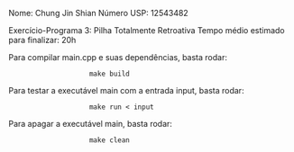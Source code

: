 Nome: Chung Jin Shian
Número USP: 12543482

Exercício-Programa 3: Pilha Totalmente Retroativa
Tempo médio estimado para finalizar: 20h

Para compilar main.cpp e suas dependências, basta rodar:

   						make build

Para testar a executável main com a entrada input, basta rodar:

 						make run < input

Para apagar a executável main, basta rodar:
                  
						make clean

